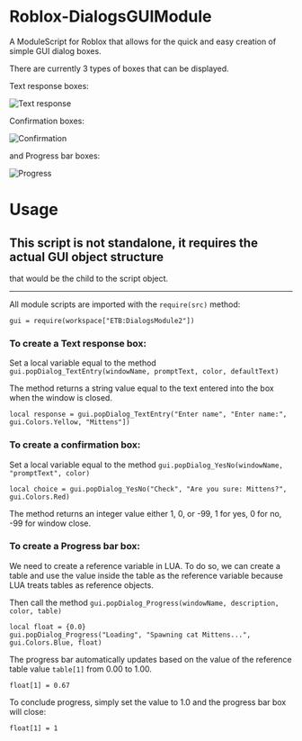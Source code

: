 # Roblox-DialogsGUIModule

A ModuleScript for Roblox that allows for the quick and easy
creation of simple GUI dialog boxes.

There are currently 3 types of boxes that can be displayed.

Text response boxes:

![Text response](http://i.imgur.com/Bs4xsSL.png)

Confirmation boxes:

![Confirmation](http://i.imgur.com/yZbtsm7.png)

and Progress bar boxes:

![Progress](http://i.imgur.com/ugoWQ9B.png)


# Usage

## This script is not standalone, it requires the actual GUI object structure 
that would be the child to the script object.

---

All module scripts are imported with the `require(src)` method:

`gui = require(workspace["ETB:DialogsModule2"])`

### To create a Text response box:

Set a local variable equal to the method `gui.popDialog_TextEntry(windowName, promptText, color, defaultText)`

The method returns a string value equal to the text entered into the box when the window is closed.

`local response = gui.popDialog_TextEntry("Enter name", "Enter name:", gui.Colors.Yellow, "Mittens"])`

### To create a confirmation box:

Set a local variable equal to the method `gui.popDialog_YesNo(windowName, "promptText", color)`

`local choice = gui.popDialog_YesNo("Check", "Are you sure: Mittens?", gui.Colors.Red)`

The method returns an integer value either 1, 0, or -99, 1 for yes, 0 for no, -99 for window close.

### To create a Progress bar box:

We need to create a reference variable in LUA. To do so, we can create a table and use the value
inside the table as the reference variable because LUA treats tables as reference objects.

Then call the method `gui.popDialog_Progress(windowName, description, color, table)`

```
local float = {0.0}
gui.popDialog_Progress("Loading", "Spawning cat Mittens...", gui.Colors.Blue, float)
```

The progress bar automatically updates based on the value of the reference table value `table[1]` from 0.00 to 1.00.

`float[1] = 0.67`

To conclude progress, simply set the value to 1.0 and the progress bar box will close:

`float[1] = 1`


